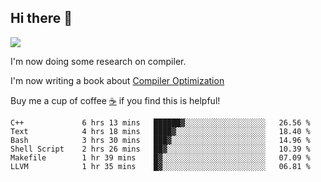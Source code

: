 


<!--
**liusy58/liusy58** is a ✨ _special_ ✨ repository because its `README.md` (this file) appears on your GitHub profile.

Here are some ideas to get you started:

- 🔭 I’m currently working on ...
- 🌱 I’m currently learning ...
- 👯 I’m looking to collaborate on ...
- 🤔 I’m looking for help with ...
- 💬 Ask me about ...
- 📫 How to reach me: ...
- 😄 Pronouns: ...
- ⚡ Fun fact: ...
-->
<!--
![](https://komarev.com/ghpvc/?username=liusy58&color=brightgreen&label=PROFILE+VIEWS)




- 🔭 I’m currently working on my .
- 📫 How to reach me:plz contact me by [email](liusy58@,ail2.sysu.edu.cn) or WeChat(LIUSIYU_58)
- 🏫 I'm an undergraduate in Sun-Yat-sen University majoring in the computer science. Expected to graduate in Spring 2021.
- 👯 I'm now interested in System such as OS, Compiler and Database. 
- 🤔 I’m looking for help with Database System.
-->

## Hi there 👋
![](https://komarev.com/ghpvc/?username=liusy58&color=brightgreen&label=PROFILE+VIEWS)



I'm now doing some research on compiler.

I'm now writing a book about [Compiler Optimization](https://github.com/liusy58/CompilerNotes) 

Buy me a cup of coffee [☕️](https://user-images.githubusercontent.com/45984215/202376581-4837a283-4812-4063-82bc-cc9c3101d3a5.jpg) if you find this is helpful!


 <!--START_SECTION:waka-->

```text
C++             6 hrs 13 mins   ██████▓░░░░░░░░░░░░░░░░░░   26.56 %
Text            4 hrs 18 mins   ████▓░░░░░░░░░░░░░░░░░░░░   18.40 %
Bash            3 hrs 30 mins   ███▓░░░░░░░░░░░░░░░░░░░░░   14.96 %
Shell Script    2 hrs 26 mins   ██▓░░░░░░░░░░░░░░░░░░░░░░   10.39 %
Makefile        1 hr 39 mins    █▓░░░░░░░░░░░░░░░░░░░░░░░   07.09 %
LLVM            1 hr 35 mins    █▓░░░░░░░░░░░░░░░░░░░░░░░   06.81 %
```

<!--END_SECTION:waka-->
